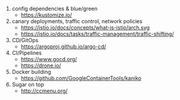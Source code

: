 1. config dependencies & blue/green
	* https://kustomize.io/
2. canary deployments, traffic control, network policies
	* https://istio.io/docs/concepts/what-is-istio/arch.svg
	* https://istio.io/docs/tasks/traffic-management/traffic-shifting/
3. CD/GitOps
	* https://argoproj.github.io/argo-cd/
4. CI/Pipelines
	* https://www.gocd.org/
	* https://drone.io/
5. Docker building
	* https://github.com/GoogleContainerTools/kaniko
6. Sugar on top
	* http://ccmenu.org/
